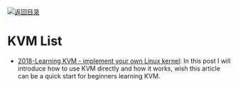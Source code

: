 [![返回目录](https://user-images.githubusercontent.com/5803001/38079637-ff0abcf0-3371-11e8-9b76-ad651620afc7.jpg)](https://github.com/wx-chevalier/Awesome-Lists) 

# KVM List

- [2018-Learning KVM - implement your own Linux kernel](https://david942j.blogspot.com/2018/10/note-learning-kvm-implement-your-own.html): In this post I will introduce how to use KVM directly and how it works, wish this article can be a quick start for beginners learning KVM.
